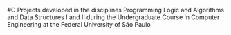 #C
Projects developed in the disciplines Programming Logic and Algorithms and Data Structures I and II during the Undergraduate Course in Computer Engineering at the Federal University of São Paulo

